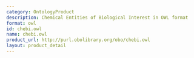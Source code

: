 ```yaml
---
category: OntologyProduct
description: Chemical Entities of Biological Interest in OWL format
format: owl
id: chebi.owl
name: chebi.owl
product_url: http://purl.obolibrary.org/obo/chebi.owl
layout: product_detail
---
```

